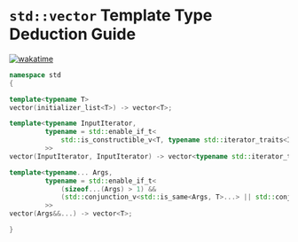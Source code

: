 # `std::vector` Template Type Deduction Guide

[![wakatime](https://wakatime.com/badge/user/f89598ea-6723-481b-a51b-6323e54a3c5c/project/d45ff413-cb36-46d9-ac31-4036f3728c7d.svg)][wakatime_project_status]

```c++
namespace std
{

template<typename T>
vector(initializer_list<T>) -> vector<T>;

template<typename InputIterator,
         typename = std::enable_if_t<
             std::is_constructible_v<T, typename std::iterator_traits<InputIterator>::value_type>
         >>
vector(InputIterator, InputIterator) -> vector<typename std::iterator_traits<InputIterator>::value_type>;

template<typename... Args,
         typename = std::enable_if_t<
             (sizeof...(Args) > 1) &&
             (std::conjunction_v<std::is_same<Args, T>...> || std::conjunction_v<std::is_convertible<Args, T>...>)
         >>
vector(Args&&...) -> vector<T>;

}
```

[wakatime_project_status]: https://wakatime.com/badge/user/f89598ea-6723-481b-a51b-6323e54a3c5c/project/d45ff413-cb36-46d9-ac31-4036f3728c7d

